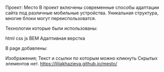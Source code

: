 Проект: Место
В проект включены современные способы адаптации сайта под различные мобильные устройства. Уникальная структура, многие блоки могут переиспользоватся.

Технологии которые были использованы:

html css js BEM Адаптивная верстка

В page добавлены:

Изображения;
Текст и ссылки по которым можно кликнуть
Скрытых элементов нет.
https://liliakhazieva.github.io/mesto/
